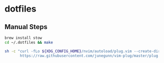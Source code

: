 # dotfiles

## Manual Steps

```bash
brew install stow
cd ~/.dotfiles && make
```

```bash
sh -c "curl -fLo ${XDG_CONFIG_HOME}/nvim/autoload/plug.vim --create-dirs \
       https://raw.githubusercontent.com/junegunn/vim-plug/master/plug.vim"
```
